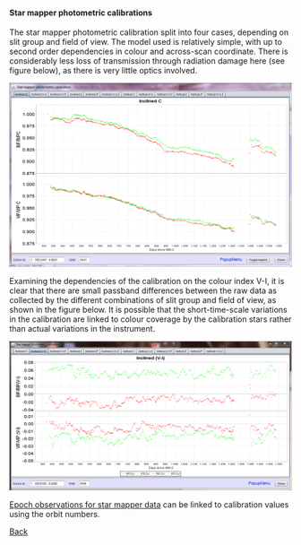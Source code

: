 <h4 id=smphotometry> Star mapper photometric calibrations </h4>

[1]: ../CalibrationSM.md
[2]: Images/CaptureSMPhot.png "Star mapper photometry"
[3]: Images/CaptureSMPhotVI.png "Star mapper photometry V-I dependence"
[4]: ../../Summary/TychoEpPhot.md

The star mapper photometric calibration split into four cases, depending on slit group and field of view. The model used is relatively simple, with up to second order dependencies in colour and across-scan coordinate. There is considerably less loss of transmission through radiation damage here (see figure below), as there is very little optics involved.

![Star mapper photometry][2]

Examining the dependencies of the calibration on the colour index V-I, it is clear that there are small passband differences between the raw data as collected by the different combinations of slit group and field of view, as shown in the figure below. It is possible that the short-time-scale variations in the calibration are linked to colour coverage by the calibration stars rather than actual variations in the instrument.

![Star mapper photometry V-I dependence][3]

[Epoch observations for star mapper data][4] can be linked to calibration values using the orbit numbers.

[Back][1]